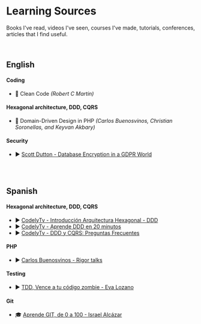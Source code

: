 # Learning Sources
Books I've read, videos I've seen, courses I've made, tutorials, conferences, articles that I find useful.

<br>

## English

#### Coding

* :book: Clean Code *(Robert C Martin)*

#### Hexagonal architecture, DDD, CQRS

* :book: Domain-Driven Design in PHP *(Carlos Buenosvinos, Christian Soronellas, and Keyvan Akbary)*

#### Security

* :arrow_forward: [Scott Dutton - Database Encryption in a GDPR World](https://www.youtube.com/watch?v=RTZXgxYGOWA)

<br><br>

## Spanish

#### Hexagonal architecture, DDD, CQRS

* :arrow_forward: [CodelyTv - Introducción Arquitectura Hexagonal - DDD](https://www.youtube.com/watch?v=GZ9ic9QSO5U)
* :arrow_forward: [CodelyTv - Aprende DDD en 20 minutos](https://www.youtube.com/watch?v=dH5aSQLXtKg)
* :arrow_forward: [CodelyTv - DDD y CQRS: Preguntas Frecuentes](https://www.youtube.com/watch?v=auEhX4WfCRA)

#### PHP

* :arrow_forward: [Carlos Buenosvinos - Rigor talks](https://www.youtube.com/playlist?list=PLfgj7DYkKH3Cd8bdu5SIHGYXh_bPV2idP)

#### Testing

* :arrow_forward: [TDD, Vence a tu código zombie - Eva Lozano](https://www.youtube.com/watch?v=MkpvaPcYvqk)

#### Git

* :mortar_board: [Aprende GIT, de 0 a 100 - Israel Alcázar](https://www.tutellus.com/tecnologia/desarrollo-web/aprende-git-de-0-a-100-10852)

